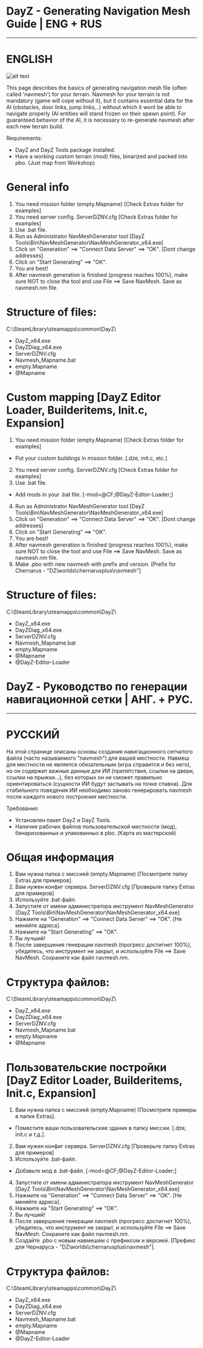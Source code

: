 # DayZ - Generating Navigation Mesh Guide | ENG + RUS
--------------------------------------------------------------------------------
# ENGLISH

![alt text](https://i.imgur.com/IMB5pcR.png)

This page describes the basics of generating navigation mesh file (often called 'navmesh') for your terrain. Navmesh for your terrain is not mandatory (game will cope without it), but it contains essential data for the AI (obstacles, door links, jump links,..) without which it wont be able to navigate properly (AI entities will stand frozen on their spawn point). For guaranteed behavior of the AI, it is necessary to re-generate navmesh after each new terrain build.

Requirements:

- DayZ and DayZ Tools package installed.
- Have a working custom terrain (mod) files, binarized and packed into pbo. (Just map from Workshop)

# General info

1. You need mission folder (empty.Mapname) [Check Extras folder for examples]
2. You need server config. ServerDZNV.cfg [Check Extras folder for examples]
3. Use .bat file.
4. Run as Administrator NavMeshGenerator tool [DayZ Tools\Bin\NavMeshGenerator\NavMeshGenerator_x64.exe]
5. Click on "Generation" ==> "Connect Data Server" ==> "OK". [Dont change addresses]
6. Click on "Start Generating" ==> "OK".
7. You are best!
8. After navmesh generation is finished (progress reaches 100%), make sure NOT to close the tool and use File ==> Save NavMesh. Save as navmesh.nm file.

# Structure of files:
C:\SteamLibrary\steamapps\common\DayZ\
- DayZ_x64.exe
- DayZDiag_x64.exe
- ServerDZNV.cfg
- Navmesh_Mapname.bat
- empty.Mapname
- @Mapname

# Custom mapping [DayZ Editor Loader, Builderitems, Init.c, Expansion]

1. You need mission folder (empty.Mapname) [Check Extras folder for examples]
- Put your custom buildings in mission folder. [.dze, init.c, etc.]
2. You need server config. ServerDZNV.cfg [Check Extras folder for examples]
3. Use .bat file.
- Add mods in your .bat file. [-mod=@CF;@DayZ-Editor-Loader;]
4. Run as Administrator NavMeshGenerator tool [DayZ Tools\Bin\NavMeshGenerator\NavMeshGenerator_x64.exe]
5. Click on "Generation" ==> "Connect Data Server" ==> "OK". [Dont change addresses]
6. Click on "Start Generating" ==> "OK".
7. You are best!
8. After navmesh generation is finished (progress reaches 100%), make sure NOT to close the tool and use File ==> Save NavMesh. Save as navmesh.nm file.
9. Make .pbo with new navmesh with prefix and version. [Prefix for Chernarus - "DZ\worlds\chernarusplus\navmesh"]

# Structure of files:
C:\SteamLibrary\steamapps\common\DayZ\
- DayZ_x64.exe
- DayZDiag_x64.exe
- ServerDZNV.cfg
- Navmesh_Mapname.bat
- empty.Mapname
- @Mapname
- @DayZ-Editor-Loader




# DayZ - Руководство по генерации навигационной сетки | АНГ. + РУС.
--------------------------------------------------------------------------------
# РУССКИЙ

На этой странице описаны основы создания навигационного сетчатого файла (часто называемого "navmesh") для вашей местности. Навмеш для местности не является обязательным (игра справится и без него), но он содержит важные данные для ИИ (препятствия, ссылки на двери, ссылки на прыжки...), без которых он не сможет правильно ориентироваться (сущности ИИ будут застывать на точке спавна). Для стабильного поведения ИИ необходимо заново генерировать navmesh после каждого нового построения местности.

Требования:

- Установлен пакет DayZ и DayZ Tools.
- Наличие рабочих файлов пользовательской местности (мод), бинаризованных и упакованных в pbo. (Карта из мастерской)

# Общая информация

1. Вам нужна папка с миссией (empty.Mapname) [Посмотрите папку Extras для примеров].
2. Вам нужен конфиг сервера. ServerDZNV.cfg [Проверьте папку Extras для примеров]
3. Используйте .bat-файл.
4. Запустите от имени администратора инструмент NavMeshGenerator [DayZ Tools\Bin\NavMeshGenerator\NavMeshGenerator_x64.exe]
5. Нажмите на "Generation" ==> "Connect Data Server" ==> "OK". [Не меняйте адреса].
6. Нажмите на "Start Generating" ==> "OK".
7. Вы лучший!
8. После завершения генерации navmesh (прогресс достигнет 100%), убедитесь, что инструмент не закрыт, и используйте File ==> Save NavMesh. Сохраните как файл navmesh.nm.

# Структура файлов:
C:\SteamLibrary\steamapps\common\DayZ\
- DayZ_x64.exe
- DayZDiag_x64.exe
- ServerDZNV.cfg
- Navmesh_Mapname.bat
- empty.Mapname
- @Mapname

# Пользовательские постройки [DayZ Editor Loader, Builderitems, Init.c, Expansion]

1. Вам нужна папка с миссией (empty.Mapname) [Посмотрите примеры в папке Extras].
- Поместите ваши пользовательские здания в папку миссии. [.dze, init.c и т.д.].
2. Вам нужен конфиг сервера. ServerDZNV.cfg [Проверьте папку Extras для примеров]
3. Используйте .bat-файл.
- Добавьте мод в .bat-файл. [-mod=@CF;@DayZ-Editor-Loader;]
4. Запустите от имени администратора инструмент NavMeshGenerator [DayZ Tools\Bin\NavMeshGenerator\NavMeshGenerator_x64.exe]
5. Нажмите на "Generation" ==> "Connect Data Server" ==> "OK". [Не меняйте адреса].
6. Нажмите на "Start Generating" ==> "OK".
7. Вы лучший!
8. После завершения генерации navmesh (прогресс достигнет 100%), убедитесь, что инструмент не закрыт, и используйте File ==> Save NavMesh. Сохраните как файл navmesh.nm.
9. Создайте .pbo с новым навмешем с префиксом и версией. [Префикс для Чернаруса - "DZ\worlds\chernarusplus\navmesh"].

# Структура файлов:
C:\SteamLibrary\steamapps\common\DayZ\
- DayZ_x64.exe
- DayZDiag_x64.exe
- ServerDZNV.cfg
- Navmesh_Mapname.bat
- empty.Mapname
- @Mapname
- @DayZ-Editor-Loader